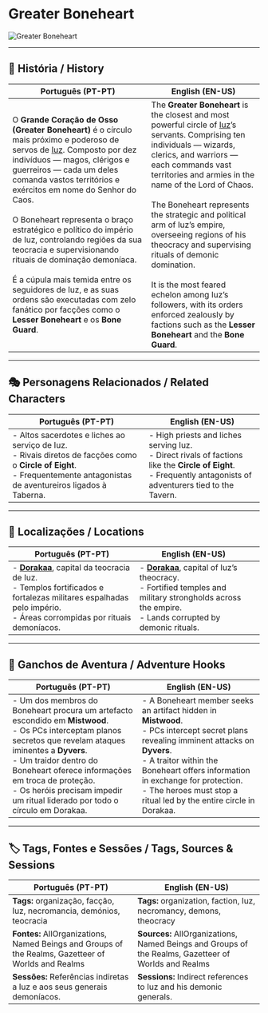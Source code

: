 # Greater Boneheart

![Greater Boneheart](assets/organization/org_blank.png)

---

## 📖 História / History

| **Português (PT-PT)** | **English (EN-US)** |
| --------------------- | ------------------- |
| O **Grande Coração de Osso (Greater Boneheart)** é o círculo mais próximo e poderoso de servos de [Iuz](iuz.md). Composto por dez indivíduos — magos, clérigos e guerreiros — cada um deles comanda vastos territórios e exércitos em nome do Senhor do Caos. <br><br> O Boneheart representa o braço estratégico e político do império de Iuz, controlando regiões da sua teocracia e supervisionando rituais de dominação demoníaca. <br><br> É a cúpula mais temida entre os seguidores de Iuz, e as suas ordens são executadas com zelo fanático por facções como o **Lesser Boneheart** e os **Bone Guard**. | The **Greater Boneheart** is the closest and most powerful circle of [Iuz](iuz.md)’s servants. Comprising ten individuals — wizards, clerics, and warriors — each commands vast territories and armies in the name of the Lord of Chaos. <br><br> The Boneheart represents the strategic and political arm of Iuz’s empire, overseeing regions of his theocracy and supervising rituals of demonic domination. <br><br> It is the most feared echelon among Iuz’s followers, with its orders enforced zealously by factions such as the **Lesser Boneheart** and the **Bone Guard**. |

---

## 🎭 Personagens Relacionados / Related Characters

| **Português (PT-PT)** | **English (EN-US)** |
| --------------------- | ------------------- |
| - Altos sacerdotes e liches ao serviço de Iuz.<br>- Rivais diretos de facções como o **Circle of Eight**.<br>- Frequentemente antagonistas de aventureiros ligados à Taberna. | - High priests and liches serving Iuz.<br>- Direct rivals of factions like the **Circle of Eight**.<br>- Frequently antagonists of adventurers tied to the Tavern. |

---

## 📍 Localizações / Locations

| **Português (PT-PT)**                                                                                                                                                              | **English (EN-US)**                                                                                                                                                  |     |
| ---------------------------------------------------------------------------------------------------------------------------------------------------------------------------------- | -------------------------------------------------------------------------------------------------------------------------------------------------------------------- | --- |
| - [**Dorakaa**](dorakaa.md), capital da teocracia de Iuz.<br>- Templos fortificados e fortalezas militares espalhadas pelo império.<br>- Áreas corrompidas por rituais demoníacos. | - [**Dorakaa**](dorakaa.md), capital of Iuz’s theocracy.<br>- Fortified temples and military strongholds across the empire.<br>- Lands corrupted by demonic rituals. |     |

---

## 🧩 Ganchos de Aventura / Adventure Hooks

| **Português (PT-PT)** | **English (EN-US)** |
| --------------------- | ------------------- |
| - Um dos membros do Boneheart procura um artefacto escondido em **Mistwood**.<br>- Os PCs interceptam planos secretos que revelam ataques iminentes a **Dyvers**.<br>- Um traidor dentro do Boneheart oferece informações em troca de proteção.<br>- Os heróis precisam impedir um ritual liderado por todo o círculo em Dorakaa. | - A Boneheart member seeks an artifact hidden in **Mistwood**.<br>- PCs intercept secret plans revealing imminent attacks on **Dyvers**.<br>- A traitor within the Boneheart offers information in exchange for protection.<br>- The heroes must stop a ritual led by the entire circle in Dorakaa. |

---

## 🏷️ Tags, Fontes e Sessões / Tags, Sources & Sessions

| **Português (PT-PT)** | **English (EN-US)** |
| --------------------- | ------------------- |
| **Tags:** organização, facção, Iuz, necromancia, demónios, teocracia | **Tags:** organization, faction, Iuz, necromancy, demons, theocracy |
| **Fontes:** AllOrganizations, Named Beings and Groups of the Realms, Gazetteer of Worlds and Realms | **Sources:** AllOrganizations, Named Beings and Groups of the Realms, Gazetteer of Worlds and Realms |
| **Sessões:** Referências indiretas a Iuz e aos seus generais demoníacos. | **Sessions:** Indirect references to Iuz and his demonic generals. |

